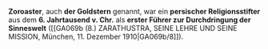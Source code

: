 
**Zoroaster**, auch **der Goldstern** genannt, war ein **persischer Religionsstifter** aus dem **6. Jahrtausend v. Chr.** als **erster Führer zur Durchdringung der Sinneswelt** ([[GA069b (8.) ZARATHUSTRA, SEINE LEHRE UND SEINE MISSION, München, 11. Dezember 1910|GA069b/8]]).
